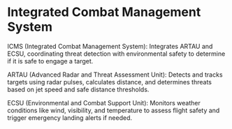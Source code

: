 # Integrated Combat Management System
ICMS (Integrated Combat Management System): Integrates ARTAU and ECSU, coordinating threat detection
with environmental safety to determine if it is safe to engage a target.

ARTAU (Advanced Radar and Threat Assessment Unit): Detects and tracks targets using radar pulses,
calculates distance, and determines threats based on jet speed and safe distance thresholds.

ECSU (Environmental and Combat Support Unit): Monitors weather conditions like wind, visibility, and
temperature to assess flight safety and trigger emergency landing alerts if needed.
